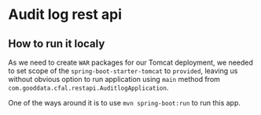Audit log rest api
==================


How to run it localy
--------------------

As we need to create `WAR` packages for our Tomcat deployment, we needed to set scope of the `spring-boot-starter-tomcat` to `provided`,
leaving us without obvious option to run application using `main` method from `com.gooddata.cfal.restapi.AuditlogApplication`.

One of the ways around it is to use ```mvn spring-boot:run``` to run this app.
